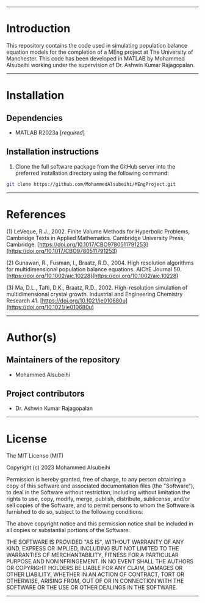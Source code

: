 ___

# Introduction

This repository contains the code used in simulating population balance equation models for the completion of a MEng project at The University of Manchester. This code has been developed in MATLAB by Mohammed Alsubeihi working under the supervision of Dr. Ashwin Kumar Rajagopalan.

___

# Installation

## Dependencies

* MATLAB R2023a [*required*]

## Installation instructions

1. Clone the full software package from the GitHub server into the preferred installation directory using the following command:

```bash
git clone https://github.com/MohammedAlsubeihi/MEngProject.git
```

___

# References

(1) LeVeque, R.J., 2002. Finite Volume Methods for Hyperbolic Problems, Cambridge Texts in Applied Mathematics. Cambridge University Press, Cambridge. [https://doi.org/10.1017/CBO9780511791253](https://doi.org/10.1017/CBO9780511791253)

(2) Gunawan, R., Fusman, I., Braatz, R.D., 2004. High resolution algorithms for multidimensional population balance equations. AIChE Journal 50. [https://doi.org/10.1002/aic.10228](https://doi.org/10.1002/aic.10228)

(3) Ma, D.L., Tafti, D.K., Braatz, R.D., 2002. High-resolution simulation of multidimensional crystal growth. Industrial and Engineering Chemistry Research 41. [https://doi.org/10.1021/ie010680u](https://doi.org/10.1021/ie010680u)

___

# Author(s)

## Maintainers of the repository

* Mohammed Alsubeihi

## Project contributors

* Dr. Ashwin Kumar Rajagopalan

___

# License

The MIT License (MIT)

Copyright (c) 2023 Mohammed Alsubeihi

Permission is hereby granted, free of charge, to any person obtaining a copy of this software and associated documentation files (the "Software"), to deal in the Software without restriction, including without limitation the rights to use, copy, modify, merge, publish, distribute, sublicense, and/or sell copies of the Software, and to permit persons to whom the Software is furnished to do so, subject to the following conditions:

The above copyright notice and this permission notice shall be included in all copies or substantial portions of the Software.

THE SOFTWARE IS PROVIDED "AS IS", WITHOUT WARRANTY OF ANY KIND, EXPRESS OR IMPLIED, INCLUDING BUT NOT LIMITED TO THE WARRANTIES OF MERCHANTABILITY, FITNESS FOR A PARTICULAR PURPOSE AND NONINFRINGEMENT. IN NO EVENT SHALL THE AUTHORS OR COPYRIGHT HOLDERS BE LIABLE FOR ANY CLAIM, DAMAGES OR OTHER LIABILITY, WHETHER IN AN ACTION OF CONTRACT, TORT OR OTHERWISE, ARISING FROM, OUT OF OR IN CONNECTION WITH THE SOFTWARE OR THE USE OR OTHER DEALINGS IN THE SOFTWARE.

___
